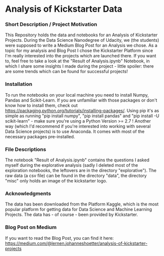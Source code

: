 # Analysis of Kickstarter Data

### Short Description / Project Motivation
This Repository holds the data and notebooks for an Analysis of Kickstarter Projects.
During the Data Science Nanodegree of Udacity, we (the students) were supposed to write a Medium Blog Post for an Analysis we chose.
As a topic for my analysis and Blog Post I chose the Kickstarter Platform since I'm really interested into the projects which are launched there. If you want to, feel free to take a look at the "Result of Analysis.ipynb" Notebook, in which I share some insights I made during the project - little spoiler: there are some trends which can be found for successful projects!

### Installation
To run the notebooks on your local machine you need to install Numpy, Pandas and Scikit-Learn. If you are unfamiliar with those packages or don't know how to install them, check out https://packaging.python.org/tutorials/installing-packages/. Using pip it's as simple as running "pip install numpy", "pip install pandas" and "pip install -U scikit-learn" - make sure you're using a Python Version >= 2.7 !
Another way (which I'd recommend if you're interested into working with several Data Science projects) is to use Anaconda. It comes with most of the necessary packages pre-installed.

### File Descriptions
The notebook "Result of Analysis.ipynb" contains the questions I asked myself during the explorative analysis (sadly I deleted most of the exploration notebooks, the leftovers are in the directory "explorative").
The raw data (a csv file) can be found in the directory "data", the directory "misc" only holds an image of the kickstarter logo.

### Acknowledgments
The data has been downloaded from the Platform Kaggle, which is the most popular platform for getting data for Data Science and Machine Learning Projects. The data has - of course - been provided by Kickstarter.

### Blog Post on Medium
If you want to read the Blog Post, you can find it here: https://medium.com/@lernen.johanneshoetter/analysis-of-kickstarter-projects
